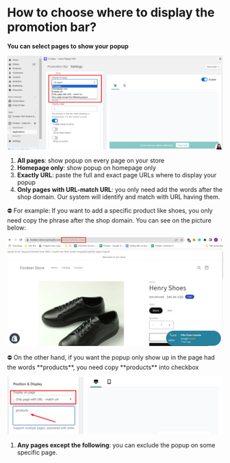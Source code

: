 # How to choose where to display the promotion bar?

**You can select pages to show your popup**

![Untitled](How%20to%20choose%20where%20to%20display%20the%20promotion%20bar%20f00edf3d9c1a4bb2ba204e01e0699fa6/Untitled.png)

1. **All pages**: show popup on every page on your store
2. **Homepage only**: show popup on homepage only
3. **Exactly URL**: paste the full and exact page URLs where to display your popup
4. **Only pages with URL-match URL**: you only need add the words after the shop domain. Our system will identify and match with URL having them. 

<aside>
⛔ For example: If you want to add a specific product like shoes, you only need copy the phrase after the shop domain. You can see on the picture below:

</aside>

![Screenshot_15.png](How%20to%20choose%20where%20to%20display%20the%20promotion%20bar%20f00edf3d9c1a4bb2ba204e01e0699fa6/Screenshot_15.png)

<aside>
⛔ On the other hand, if you want the popup only show up in the page had the words **products**, you need copy **products** into checkbox

</aside>

![Screenshot_16.png](How%20to%20choose%20where%20to%20display%20the%20promotion%20bar%20f00edf3d9c1a4bb2ba204e01e0699fa6/Screenshot_16.png)

1. **Any pages except the following**: you can exclude the popup on some specific page.